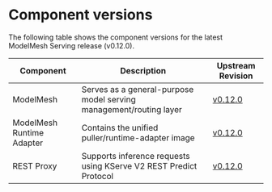 # Component versions

The following table shows the component versions for the latest ModelMesh Serving release (v0.12.0).

| Component                 | Description                                                        | Upstream Revision                                                           |
| ------------------------- | ------------------------------------------------------------------ |-----------------------------------------------------------------------------|
| ModelMesh                 | Serves as a general-purpose model serving management/routing layer | [v0.12.0](https://github.com/kserve/modelmesh/tree/v0.12.0)                 |
| ModelMesh Runtime Adapter | Contains the unified puller/runtime-adapter image                  | [v0.12.0](https://github.com/kserve/modelmesh-runtime-adapter/tree/v0.12.0) |
| REST Proxy                | Supports inference requests using KServe V2 REST Predict Protocol  | [v0.12.0](https://github.com/kserve/rest-proxy/tree/v0.12.0)                |
